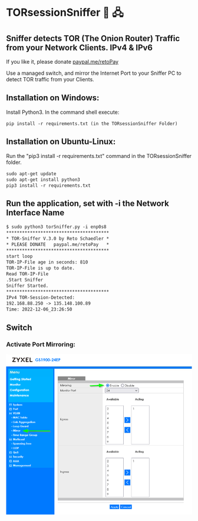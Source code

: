 # TORsessionSniffer :onion: 🖧
## Sniffer detects TOR (The Onion Router) Traffic from your Network Clients. IPv4 &amp; IPv6

If you like it, please donate [paypal.me/retoPay](https://paypal.me/retoPay)

Use a managed switch, and mirror the Internet Port to your Sniffer PC to detect TOR traffic from your Clients.
## Installation on Windows:
Install Python3.
In the command shell execute: 
```
pip install -r requirements.txt (in the TORsessionSniffer Folder)
```
## Installation on Ubuntu-Linux:
Run the "pip3 install -r requirements.txt" command in the TORsessionSniffer folder.
```
sudo apt-get update
sudo apt-get install python3
pip3 install -r requirements.txt
```
## Run the application, set with -i the Network Interface Name
```
$ sudo python3 torSniffer.py -i enp0s8
***************************************
* TOR-Sniffer V.3.0 by Reto Schaedler *
* PLEASE DONATE   paypal.me/retoPay   *
***************************************
start loop
TOR-IP-File age in seconds: 810
TOR-IP-File is up to date.
Read TOR-IP-File
.Start Sniffer
Sniffer Started.
***************************************
IPv4 TOR-Session-Detected:
192.168.88.250 -> 135.148.100.89
Time: 2022-12-06_23:26:50

```
## Switch
### Activate Port Mirroring:
![Port Mirroring](https://github.com/RetoSchaedler/TORsessionSniffer/blob/main/PortMirrorSwitchExample.png)
